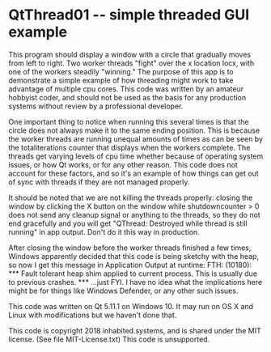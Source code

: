 # QtThread01 -- simple threaded GUI example
This program should display a window with a circle that gradually moves
from left to right.  Two worker threads "fight" over the x location locx, with
one of the workers steadily "winning."  The purpose of this app is to demonstrate
a simple example of how threading might work to take advantage of multiple cpu cores.
This code was written by an amateur hobbyist coder, and should not be used as the
basis for any production systems without review by a professional developer.

One important thing to notice when running this several times is that the circle
does not always make it to the same ending position.  This is because the worker
threads are running unequal amounts of times as can be seen by the totaliterations
counter that displays when the workers complete.  The threads get varying levels of
cpu time whether because of operating system issues, or how Qt works, or for any other
reason.  This code does not account for these factors, and so it's an example of how
things can get out of sync with threads if they are not managed properly.

It should be noted that we are not killing the threads properly: closing the window
by clicking the X button on the window while shutdowncounter > 0 does
not send any cleanup signal or anything to the threads, so they do not end gracefully
and you will get "QThread: Destroyed while thread is still running" in app output.
Don't do it this way in production.

After closing the window before the worker threads finished a few times, Windows apparently
decided that this code is being sketchy with the heap, so now I get this message in
Application Output at runtime:
FTH: (10180): *** Fault tolerant heap shim applied to current process. This is usually due to previous crashes. ***
...just FYI.  I have no idea what the implications here might be for things like Windows Defender, or
any other such issues.

This code was written on Qt 5.11.1 on Windows 10.  It may run on OS X and Linux with
modifications but we haven't done that.

This code is copyright 2018 inhabited.systems, and is shared under the MIT license.
(See file MIT-License.txt)  This code is unsupported.